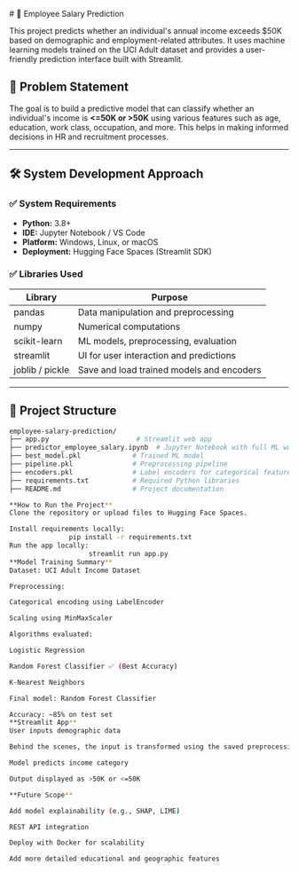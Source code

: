\# 🧠 Employee Salary Prediction

This project predicts whether an individual's annual income exceeds $50K based on demographic and employment-related attributes. It uses machine learning models trained on the UCI Adult dataset and provides a user-friendly prediction interface built with Streamlit.

## 📌 Problem Statement

The goal is to build a predictive model that can classify whether an individual's income is **<=50K or >50K** using various features such as age, education, work class, occupation, and more. This helps in making informed decisions in HR and recruitment processes.

---

## 🛠️ System Development Approach

### ✅ System Requirements

- **Python:** 3.8+
- **IDE:** Jupyter Notebook / VS Code
- **Platform:** Windows, Linux, or macOS
- **Deployment:** Hugging Face Spaces (Streamlit SDK)

### ✅ Libraries Used

| Library         | Purpose                                      |
|----------------|----------------------------------------------|
| pandas          | Data manipulation and preprocessing         |
| numpy           | Numerical computations                      |
| scikit-learn    | ML models, preprocessing, evaluation        |
| streamlit       | UI for user interaction and predictions     |
| joblib / pickle | Save and load trained models and encoders   |

---

## 📂 Project Structure

```bash
employee-salary-prediction/
├── app.py                      # Streamlit web app
├── predictor_employee_salary.ipynb  # Jupyter Notebook with full ML workflow
├── best_model.pkl             # Trained ML model
├── pipeline.pkl               # Preprocessing pipeline
├── encoders.pkl               # Label encoders for categorical features
├── requirements.txt           # Required Python libraries
├── README.md                  # Project documentation

**How to Run the Project**
Clone the repository or upload files to Hugging Face Spaces.

Install requirements locally:
               pip install -r requirements.txt
Run the app locally:
                    streamlit run app.py
**Model Training Summary**
Dataset: UCI Adult Income Dataset

Preprocessing:

Categorical encoding using LabelEncoder

Scaling using MinMaxScaler

Algorithms evaluated:

Logistic Regression

Random Forest Classifier ✅ (Best Accuracy)

K-Nearest Neighbors

Final model: Random Forest Classifier

Accuracy: ~85% on test set
**Streamlit App**
User inputs demographic data

Behind the scenes, the input is transformed using the saved preprocessing pipeline

Model predicts income category

Output displayed as >50K or <=50K

**Future Scope**

Add model explainability (e.g., SHAP, LIME)

REST API integration

Deploy with Docker for scalability

Add more detailed educational and geographic features



